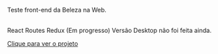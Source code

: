 Teste front-end da Beleza na Web.

<br>
React Routes
Redux (Em progresso)
Versão Desktop não foi feita ainda.

[Clique para ver o projeto](https://test-front.vercel.app)

